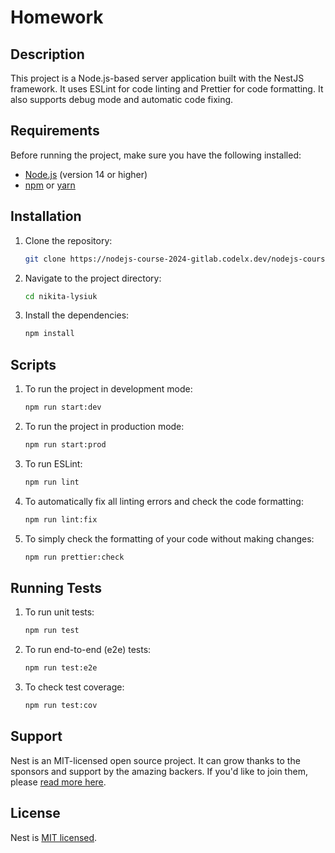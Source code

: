 # Homework

## Description

This project is a Node.js-based server application built with the NestJS framework. It uses ESLint for code linting and Prettier for code formatting. It also supports debug mode and automatic code fixing.

## Requirements

Before running the project, make sure you have the following installed:

- [Node.js](https://nodejs.org/en/download/) (version 14 or higher)
- [npm](https://www.npmjs.com/) or [yarn](https://yarnpkg.com/)

## Installation

1. Clone the repository:

    ```bash
    git clone https://nodejs-course-2024-gitlab.codelx.dev/nodejs-courses-2024-georgia/nikita-lysiuk
    ```

2. Navigate to the project directory:

    ```bash
    cd nikita-lysiuk
    ```

3. Install the dependencies:

    ```bash
    npm install
    ```

## Scripts

1. To run the project in development mode:

    ```bash
    npm run start:dev
    ```

2. To run the project in production mode:

    ```bash
    npm run start:prod
    ```

3. To run ESLint:

    ```bash
    npm run lint
    ```

4. To automatically fix all linting errors and check the code formatting:

    ```bash
    npm run lint:fix
    ```

5. To simply check the formatting of your code without making changes:

    ```bash
    npm run prettier:check
    ```

## Running Tests

1. To run unit tests:

    ```bash
    npm run test
    ```

2. To run end-to-end (e2e) tests:

    ```bash
    npm run test:e2e
    ```

3. To check test coverage:

    ```bash
    npm run test:cov
    ```


## Support

Nest is an MIT-licensed open source project. It can grow thanks to the sponsors and support by the amazing backers. If you'd like to join them, please [read more here](https://docs.nestjs.com/support).


## License

Nest is [MIT licensed](https://github.com/nestjs/nest/blob/master/LICENSE).